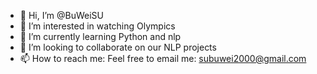 - 👋 Hi, I’m @BuWeiSU
- 👀 I’m interested in watching Olympics
- 🌱 I’m currently learning Python and nlp
- 💞️ I’m looking to collaborate on our NLP projects
- 📫 How to reach me: Feel free to email me: subuwei2000@gmail.com

<!---
BuWeiSU/BuWeiSU is a ✨ special ✨ repository because its `README.md` (this file) appears on your GitHub profile.
You can click the Preview link to take a look at your changes.
--->

